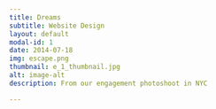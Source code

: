 ```yaml
---
title: Dreams
subtitle: Website Design
layout: default
modal-id: 1
date: 2014-07-18
img: escape.png
thumbnail: e_1_thumbnail.jpg
alt: image-alt
description: From our engagement photoshoot in NYC

---
```


